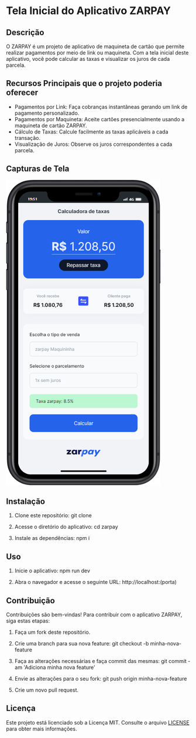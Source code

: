 # Tela Inicial do Aplicativo ZARPAY

## Descrição
O ZARPAY é um projeto de aplicativo de maquineta de cartão que permite realizar pagamentos por meio de link ou maquineta. Com a tela inicial deste aplicativo, você pode calcular as taxas e visualizar os juros de cada parcela.

## Recursos Principais que o projeto poderia oferecer
- Pagamentos por Link: Faça cobranças instantâneas gerando um link de pagamento personalizado.
- Pagamentos por Maquineta: Aceite cartões presencialmente usando a maquineta de cartão ZARPAY.
- Cálculo de Taxas: Calcule facilmente as taxas aplicáveis a cada transação.
- Visualização de Juros: Observe os juros correspondentes a cada parcela.

## Capturas de Tela
![Tela Inicial](./src/assets/screenshot_project/mobile.png)

## Instalação
1. Clone este repositório:
git clone 

2. Acesse o diretório do aplicativo:
cd zarpay

3. Instale as dependências:
npm i

## Uso
1. Inicie o aplicativo:
npm run dev

2. Abra o navegador e acesse o seguinte URL:
http://localhost:(porta)

## Contribuição
Contribuições são bem-vindas! Para contribuir com o aplicativo ZARPAY, siga estas etapas:
1. Faça um fork deste repositório.
2. Crie uma branch para sua nova feature:
git checkout -b minha-nova-feature

3. Faça as alterações necessárias e faça commit das mesmas:
git commit -am 'Adiciona minha nova feature'

4. Envie as alterações para o seu fork:
git push origin minha-nova-feature

5. Crie um novo pull request.

## Licença
Este projeto está licenciado sob a Licença MIT. Consulte o arquivo [LICENSE](./LICENSE.txt) para obter mais informações.
